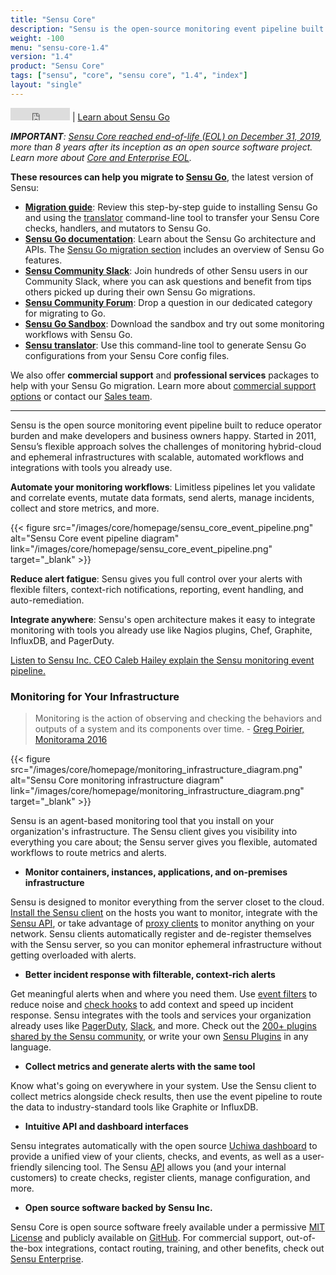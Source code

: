 ```yaml
---
title: "Sensu Core"
description: "Sensu is the open-source monitoring event pipeline built to reduce operator burden and meet the challenges of hybrid-cloud and ephemeral infrastructures."
weight: -100
menu: "sensu-core-1.4"
version: "1.4"
product: "Sensu Core"
tags: ["sensu", "core", "sensu core", "1.4", "index"]
layout: "single"
---
```


<iframe src="https://ghbtns.com/github-btn.html?user=sensu&repo=sensu&type=star&count=true" frameborder="0" scrolling="0" width="95px" height="20px"></iframe> | <a href="https://docs.sensu.io/sensu-go/latest/">Learn about Sensu Go</a>

_**IMPORTANT**: [Sensu Core reached end-of-life (EOL) on December 31, 2019][21], more than 8 years after its inception as an open source software project. Learn more about [Core and Enterprise EOL][31]._

**These resources can help you migrate to [Sensu Go][24]**, the latest version of Sensu:

- [**Migration guide**][22]: Review this step-by-step guide to installing Sensu Go and using the [translator][23] command-line tool to transfer your Sensu Core checks, handlers, and mutators to Sensu Go.
- [**Sensu Go documentation**][24]: Learn about the Sensu Go architecture and APIs. The [Sensu Go migration section][25] includes an overview of Sensu Go features.
- [**Sensu Community Slack**][26]: Join hundreds of other Sensu users in our Community Slack, where you can ask questions and benefit from tips others picked up during their own Sensu Go migrations.
- [**Sensu Community Forum**][27]: Drop a question in our dedicated category for migrating to Go.
- [**Sensu Go Sandbox**][28]: Download the sandbox and try out some monitoring workflows with Sensu Go.
- [**Sensu translator**][23]: Use this command-line tool to generate Sensu Go configurations from your Sensu Core config files.

We also offer **commercial support** and **professional services** packages to help with your Sensu Go migration. Learn more about [commercial support options][29] or contact our [Sales team][30].

----

Sensu is the open source monitoring event pipeline built to reduce operator burden and make developers and business owners happy.
Started in 2011, Sensu’s flexible approach solves the challenges of monitoring hybrid-cloud and ephemeral infrastructures with scalable, automated workflows and integrations with tools you already use.

**Automate your monitoring workflows**: Limitless pipelines let you validate and correlate events, mutate data formats, send alerts, manage incidents, collect and store metrics, and more.

{{< figure src="/images/core/homepage/sensu_core_event_pipeline.png" alt="Sensu Core event pipeline diagram" link="/images/core/homepage/sensu_core_event_pipeline.png" target="_blank" >}}

**Reduce alert fatigue**: Sensu gives you full control over your alerts with flexible filters, context-rich notifications, reporting, event handling, and auto-remediation.

**Integrate anywhere**: Sensu's open architecture makes it easy to integrate monitoring with tools you already use like Nagios plugins, Chef, Graphite, InfluxDB, and PagerDuty.

<i class="fa fa-youtube-play" aria-hidden="true"></i> <a target="_blank" href="https://www.youtube.com/watch?v=jUW4rAqazwA">Listen to Sensu Inc. CEO Caleb Hailey explain the Sensu monitoring event pipeline.</a>

### Monitoring for Your Infrastructure

> Monitoring is the action of observing and checking the behaviors and outputs of a system and its components over time. - [Greg Poirier, Monitorama 2016](https://vimeo.com/173610062)

{{< figure src="/images/core/homepage/monitoring_infrastructure_diagram.png" alt="Sensu Core monitoring infrastructure diagram" link="/images/core/homepage/monitoring_infrastructure_diagram.png" target="_blank" >}}

Sensu is an agent-based monitoring tool that you install on your organization's infrastructure.
The Sensu client gives you visibility into everything you care about; the Sensu server gives you flexible, automated workflows to route metrics and alerts.

- **Monitor containers, instances, applications, and on-premises infrastructure**

Sensu is designed to monitor everything from the server closet to the cloud.
[Install the Sensu client][15] on the hosts you want to monitor, integrate with the [Sensu API][16], or take advantage of [proxy clients][17] to monitor anything on your network.
Sensu clients automatically register and de-register themselves with the Sensu server, so you can monitor ephemeral infrastructure without getting overloaded with alerts.

- **Better incident response with filterable, context-rich alerts**

Get meaningful alerts when and where you need them.
Use [event filters][18] to reduce noise and [check hooks][19] to add context and speed up incident response.
Sensu integrates with the tools and services your organization already uses like [PagerDuty][1], [Slack][2], and more.
Check out the [200+ plugins shared by the Sensu community][3], or write your own [Sensu Plugins][4] in any language.

- **Collect metrics and generate alerts with the same tool**

Know what's going on everywhere in your system.
Use the Sensu client to collect metrics alongside check results, then use the event pipeline to route the data to industry-standard tools like Graphite or InfluxDB.

- **Intuitive API and dashboard interfaces**

Sensu integrates automatically with the open source [Uchiwa dashboard][20] to provide a unified view of your clients, checks, and events, as well as a user-friendly silencing tool.
The Sensu [API][16] allows you (and your internal customers) to create checks, register clients, manage configuration, and more.

- **Open source software backed by Sensu Inc.**

Sensu Core is open source software freely available under a
permissive [MIT License][12] and publicly available on [GitHub][13].
For commercial support, out-of-the-box integrations, contact routing,
training, and other benefits, check out [Sensu Enterprise][14].

[1]:  https://www.pagerduty.com
[2]:  https://slack.com
[3]:  https://github.com/sensu-plugins
[4]:  /plugins/latest/reference/
[9]:  http://www.chef.io
[10]: https://puppetlabs.com
[11]: http://www.ansible.com
[12]: https://github.com/sensu/sensu/blob/master/MIT-LICENSE.txt
[13]: http://github.com/sensu/sensu
[14]: https://sensu.io/products/enterprise
[15]: installation/install-sensu-client
[16]: api/overview
[17]: reference/clients#proxy-clients
[18]: reference/filters
[19]: reference/checks/#check-hooks
[20]: /uchiwa/latest
[21]: https://blog.sensu.io/eol-schedule-for-sensu-core-and-enterprise
[22]: ../latest/migration/
[23]: https://github.com/sensu/sensu-translator
[24]: https://docs.sensu.io/sensu-go/latest/
[25]: https://docs.sensu.io/sensu-go/latest/installation/upgrade/#upgrading-to-sensu-go-from-sensu-core-1-x
[26]: https://slack.sensu.io/
[27]: https://discourse.sensu.io/c/sensu-go/migrating-to-go
[28]: https://docs.sensu.io/sensu-go/latest/getting-started/sandbox/
[29]: https://sensu.io/support/
[30]: https://sensu.io/contact/
[31]: https://blog.sensu.io/announcing-the-sensu-archives
